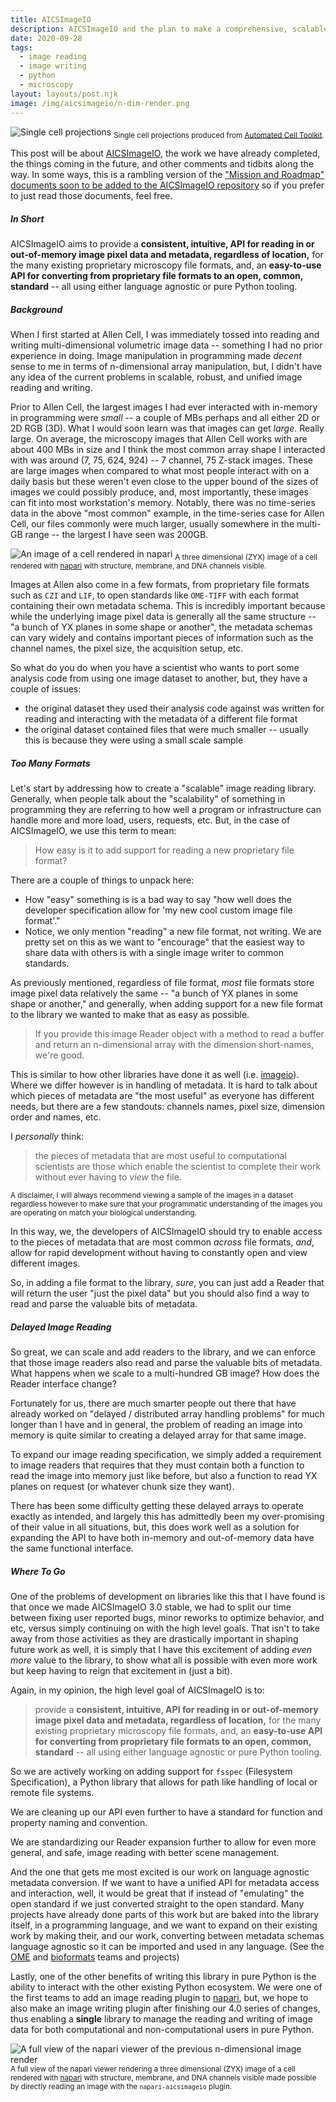 ```yaml
---
title: AICSImageIO
description: AICSImageIO and the plan to make a comprehensive, scalable, image reading and writing library in pure Python.
date: 2020-09-28
tags:
  - image reading
  - image writing
  - python
  - microscopy
layout: layouts/post.njk
image: /img/aicsimageio/n-dim-render.png
---
```


![Single cell projections](../../img/aicsimageio/quilt-catalog-cells.png)
<sub>Single cell projections produced from [Automated Cell Toolkit](https://github.com/allencellmodeling/actk).</sub>

This post will be about [AICSImageIO](https://github.com/allencellmodeling/aicsimageio), the work we have already completed, the things coming in the future, and other comments and tidbits along the way. In some ways, this is a rambling version of the ["Mission and Roadmap" documents soon to be added to the AICSImageIO repository](https://github.com/allencellmodeling/aicsimageio/pull/150) so if you prefer to just read those documents, feel free.

##### In Short
AICSImageIO aims to provide a **consistent, intuitive, API for reading in or out-of-memory image pixel data and metadata, regardless of location,** for the many existing proprietary microscopy file formats, and, an **easy-to-use API for converting from proprietary file formats to an open, common, standard** -- all using either language agnostic or pure Python tooling.

##### Background
When I first started at Allen Cell, I was immediately tossed into reading and writing multi-dimensional volumetric image data -- something I had no prior experience in doing. Image manipulation in programming made _decent_ sense to me in terms of n-dimensional array manipulation, but, I didn't have any idea of the current problems in scalable, robust, and unified image reading and writing.

Prior to Allen Cell, the largest images I had ever interacted with in-memory in programming were _small_ -- a couple of MBs perhaps and all either 2D or 2D RGB (3D). What I would soon learn was that images can get _large_. Really large. On average, the microscopy images that Allen Cell works with are about 400 MBs in size and I think the most common array shape I interacted with was around (7, 75, 624, 924) -- 7 channel, 75 Z-stack images. These are large images when compared to what most people interact with on a daily basis but these weren't even close to the upper bound of the sizes of images we could possibly produce, and, most importantly, these images can fit into most workstation's memory. Notably, there was no time-series data in the above "most common" example, in the time-series case for Allen Cell, our files commonly were much larger, usually somewhere in the multi-GB range -- the largest I have seen was 200GB.

![An image of a cell rendered in napari](../../img/aicsimageio/n-dim-render.png)
<sub>A three dimensional (ZYX) image of a cell rendered with <a href="https://napari.org">napari</a> with structure, membrane, and DNA channels visible.</sub>

Images at Allen also come in a few formats, from proprietary file formats such as `CZI` and `LIF`, to open standards like `OME-TIFF` with each format containing their own metadata schema. This is incredibly important because while the underlying image pixel data is generally all the same structure -- "a bunch of YX planes in some shape or another", the metadata schemas can vary widely and contains important pieces of information such as the channel names, the pixel size, the acquisition setup, etc.

So what do you do when you have a scientist who wants to port some analysis code from using one image dataset to another, but, they have a couple of issues:

* the original dataset they used their analysis code against was written for reading and interacting with the metadata of a different file format
* the original dataset contained files that were much smaller -- usually this is because they were using a small scale sample

##### Too Many Formats
Let's start by addressing how to create a "scalable" image reading library. Generally, when people talk about the "scalability" of something in programming they are referring to how well a program or infrastructure can handle more and more load, users, requests, etc. But, in the case of AICSImageIO, we use this term to mean:

> How easy is it to add support for reading a new proprietary file format?

There are a couple of things to unpack here:

* How "easy" something is is a bad way to say "how well does the developer specification allow for 'my new cool custom image file format'."
* Notice, we only mention "reading" a new file format, not writing. We are pretty set on this as we want to "encourage" that the easiest way to share data with others is with a single image writer to common standards.

As previously mentioned, regardless of file format, _most_ file formats store image pixel data relatively the same -- "a bunch of YX planes in some shape or another," and generally, when adding support for a new file format to the library we wanted to make that as easy as possible.

> If you provide this image Reader object with a method to read a buffer and return an n-dimensional array with the dimension short-names, we're good.

This is similar to how other libraries have done it as well (i.e. [imageio](https://github.com/imageio/imageio)). Where we differ however is in handling of metadata. It is hard to talk about which pieces of metadata are "the most useful" as everyone has different needs, but there are a few standouts: channels names, pixel size, dimension order and names, etc.

I _personally_ think:

> the pieces of metadata that are most useful to computational scientists are those which enable the scientist to complete their work without ever having to _view_ the file.

<sub>A disclaimer, I will always recommend viewing a sample of the images in a dataset regardless however to make sure that your programmatic understanding of the images you are operating on match your biological understanding.</sub>

In this way, we, the developers of AICSImageIO should try to enable access to the pieces of metadata that are most common _across_ file formats, _and_, allow for rapid development without having to constantly open and view different images.

So, in adding a file format to the library, _sure_, you can just add a Reader that will return the user "just the pixel data" but you should also find a way to read and parse the valuable bits of metadata.

##### Delayed Image Reading
So great, we can scale and add readers to the library, and we can enforce that those image readers also read and parse the valuable bits of metadata. What happens when we scale to a multi-hundred GB image? How does the Reader interface change?

Fortunately for us, there are much smarter people out there that have already worked on "delayed / distributed array handling problems" for much longer than I have and in general, the problem of reading an image into memory is quite similar to creating a delayed array for that same image.

To expand our image reading specification, we simply added a requirement to image readers that requires that they must contain both a function to read the image into memory just like before, but also a function to read YX planes on request (or whatever chunk size they want).

There has been some difficulty getting these delayed arrays to operate exactly as intended, and largely this has admittedly been my over-promising of their value in all situations, but, this does work well as a solution for expanding the API to have both in-memory and out-of-memory data have the same functional interface.

##### Where To Go
One of the problems of development on libraries like this that I have found is that once we made AICSImageIO 3.0 stable, we had to split our time between fixing user reported bugs, minor reworks to optimize behavior, and etc, versus simply continuing on with the high level goals. That isn't to take away from those activities as they are drastically important in shaping future work as well, it is simply that I have this excitement of adding _even more_ value to the library, to show what all is possible with even more work but keep having to reign that excitement in (just a bit).

Again, in my opinion, the high level goal of AICSImageIO is to:

> provide a **consistent, intuitive, API for reading in or out-of-memory image pixel data and metadata, regardless of location,** for the many existing proprietary microscopy file formats, and, an **easy-to-use API for converting from proprietary file formats to an open, common, standard** -- all using either language agnostic or pure Python tooling.

So we are actively working on adding support for `fsspec` (Filesystem Specification), a Python library that allows for path like handling of local or remote file systems.

We are cleaning up our API even further to have a standard for function and property naming and convention.

We are standardizing our Reader expansion further to allow for even more general, and safe, image reading with better scene management.

And the one that gets me most excited is our work on language agnostic metadata conversion. If we want to have a unified API for metadata access and interaction, well, it would be great that if instead of "emulating" the open standard if we just converted straight to the open standard. Many projects have already done parts of this work but are baked into the library itself, in a programming language, and we want to expand on their existing work by making their, and our work, converting between metadata schemas language agnostic so it can be imported and used in any language. (See the [OME](https://www.openmicroscopy.org/) and [bioformats](https://github.com/ome/bioformats) teams and projects)

Lastly, one of the other benefits of writing this library in pure Python is the ability to interact with the other existing Python ecosystem. We were one of the first teams to add an image reading plugin to [napari](https://napari.org), but, we hope to also make an image writing plugin after finishing our 4.0 series of changes, thus enabling a **single** library to manage the reading and writing of image data for both computational and non-computational users in pure Python.

![A full view of the napari viewer of the previous n-dimensional image render](../../img/aicsimageio/napari-example.png)
<sub>A full view of the napari viewer rendering a three dimensional (ZYX) image of a cell rendered with <a href="https://napari.org">napari</a> with structure, membrane, and DNA channels visible made possible by directly reading an image with the `napari-aicsimageio` plugin.</sub>
